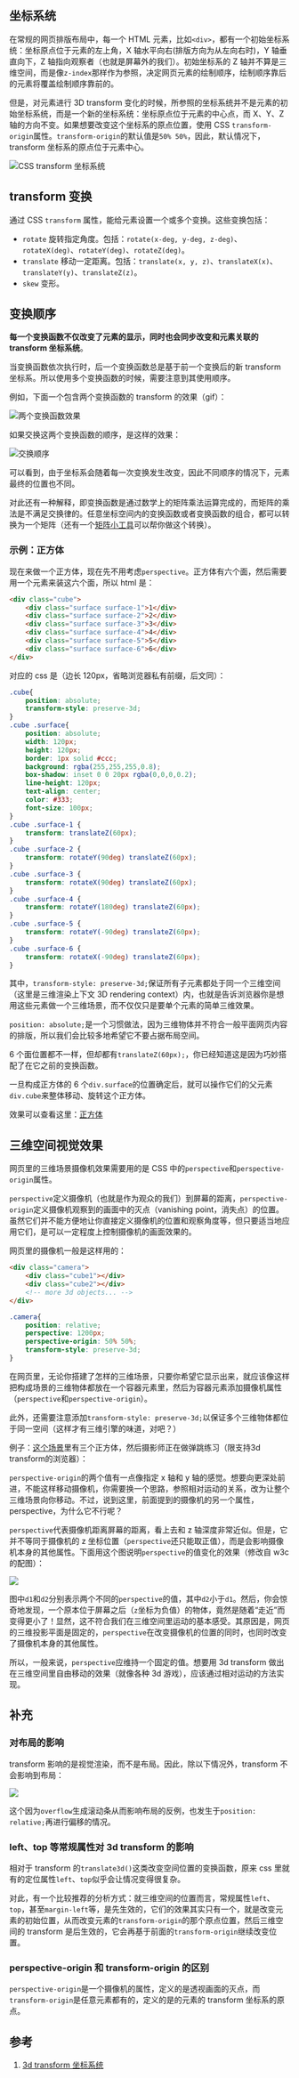 ## 坐标系统
在常规的网页排版布局中，每一个 HTML 元素，比如`<div>`，都有一个初始坐标系统：坐标原点位于元素的左上角，X 轴水平向右(排版方向为从左向右时)，Y 轴垂直向下，Z 轴指向观察者（也就是屏幕外的我们）。初始坐标系的 Z 轴并不算是三维空间，而是像`z-index`那样作为参照，决定网页元素的绘制顺序，绘制顺序靠后的元素将覆盖绘制顺序靠前的。

但是，对元素进行 3D transform 变化的时候，所参照的坐标系统并不是元素的初始坐标系统，而是一个新的坐标系统：坐标原点位于元素的中心点，而 X、Y、Z 轴的方向不变。如果想要改变这个坐标系的原点位置，使用 CSS `transform-origin`属性。`transform-origin`的默认值是`50% 50%`，因此，默认情况下，transform 坐标系的原点位于元素中心。

![CSS transform 坐标系统](http://7xkt52.com1.z0.glb.clouddn.com/markdown/1466693091340.png)


## transform 变换
通过 CSS `transform` 属性，能给元素设置一个或多个变换。这些变换包括：

- `rotate` 旋转指定角度。包括：`rotate(x-deg, y-deg, z-deg)`、`rotateX(deg)`、`rotateY(deg)`、`rotateZ(deg)`。
- `translate` 移动一定距离。包括：`translate(x, y, z)`、`translateX(x)`、`translateY(y)`、`translateZ(z)`。
- `skew` 变形。


## 变换顺序
**每一个变换函数不仅改变了元素的显示，同时也会同步改变和元素关联的 transform 坐标系统**。

当变换函数依次执行时，后一个变换函数总是基于前一个变换后的新 transform 坐标系。所以使用多个变换函数的时候，需要注意到其使用顺序。

例如，下面一个包含两个变换函数的 transform 的效果（gif）：

![两个变换函数效果](http://7xkt52.com1.z0.glb.clouddn.com/markdown/1466693558133.png)

如果交换这两个变换函数的顺序，是这样的效果：

![交换顺序](http://7xkt52.com1.z0.glb.clouddn.com/markdown/1466693632113.png)

可以看到，由于坐标系会随着每一次变换发生改变，因此不同顺序的情况下，元素最终的位置也不同。

对此还有一种解释，即变换函数是通过数学上的矩阵乘法运算完成的，而矩阵的乘法是不满足交换律的。任意坐标空间内的变换函数或者变换函数的组合，都可以转换为一个矩阵（还有一个[矩阵小工具](http://meyerweb.com/eric/tools/matrix/)可以帮你做这个转换）。

### 示例：正方体
现在来做一个正方体，现在先不用考虑`perspective`。正方体有六个面，然后需要用一个元素来装这六个面，所以 html 是：

```html
<div class="cube">
    <div class="surface surface-1">1</div>
    <div class="surface surface-2">2</div>
    <div class="surface surface-3">3</div>
    <div class="surface surface-4">4</div>
    <div class="surface surface-5">5</div>
    <div class="surface surface-6">6</div>
</div>
```

对应的 css 是（边长 120px，省略浏览器私有前缀，后文同）：

```css
.cube{
    position: absolute;
    transform-style: preserve-3d;
}
.cube .surface{
    position: absolute;
    width: 120px;
    height: 120px;
    border: 1px solid #ccc;
    background: rgba(255,255,255,0.8);
    box-shadow: inset 0 0 20px rgba(0,0,0,0.2);
    line-height: 120px;
    text-align: center;
    color: #333;
    font-size: 100px;
}
.cube .surface-1 {
    transform: translateZ(60px);
}
.cube .surface-2 {
    transform: rotateY(90deg) translateZ(60px);
} 
.cube .surface-3 {
    transform: rotateX(90deg) translateZ(60px);
}
.cube .surface-4 {
    transform: rotateY(180deg) translateZ(60px);
}
.cube .surface-5 {
    transform: rotateY(-90deg) translateZ(60px);
}
.cube .surface-6 {
    transform: rotateX(-90deg) translateZ(60px);
}
```

其中，`transform-style: preserve-3d;`保证所有子元素都处于同一个三维空间（这里是三维渲染上下文 3D rendering context）内，也就是告诉浏览器你是想用这些元素做一个三维场景，而不仅仅只是要单个元素的简单三维效果。

`position: absolute;`是一个习惯做法，因为三维物体并不符合一般平面网页内容的排版，所以我们会比较多地希望它不要占据布局空间。

6 个面位置都不一样，但却都有`translateZ(60px);`，你已经知道这是因为巧妙搭配了在它之前的变换函数。

一旦构成正方体的 6 个`div.surface`的位置确定后，就可以操作它们的父元素`div.cube`来整体移动、旋转这个正方体。

效果可以查看这里：[正方体](http://codepen.io/Lin07ux/pen/rLWEjB?editors=0100)


## 三维空间视觉效果
网页里的三维场景摄像机效果需要用的是 CSS 中的`perspective`和`perspective-origin`属性。

`perspective`定义摄像机（也就是作为观众的我们）到屏幕的距离，`perspective-origin`定义摄像机观察到的画面中的灭点（vanishing point，消失点）的位置。虽然它们并不能方便地让你直接定义摄像机的位置和观察角度等，但只要适当地应用它们，是可以一定程度上控制摄像机的画面效果的。

网页里的摄像机一般是这样用的：

```html
<div class="camera">
    <div class="cube1"></div>
    <div class="cube2"></div>
    <!-- more 3d objects... -->
</div>
```

```css
.camera{
    position: relative;
    perspective: 1200px;
    perspective-origin: 50% 50%;
    transform-style: preserve-3d;
}
```

在网页里，无论你搭建了怎样的三维场景，只要你希望它显示出来，就应该像这样把构成场景的三维物体都放在一个容器元素里，然后为容器元素添加摄像机属性（`perspective`和`perspective-origin`）。

此外，还需要注意添加`transform-style: preserve-3d;`以保证多个三维物体都位于同一空间（这样才有三维引擎的味道，对吧？）

例子：[这个场景](http://runjs.cn/detail/daqoq5tf)里有三个正方体，然后摄影师正在做弹跳练习（限支持3d transform的浏览器）：

`perspective-origin`的两个值有一点像指定 x 轴和 y 轴的感觉。想要向更深处前进，不能这样移动摄像机，你需要换一个思路，参照相对运动的关系，改为让整个三维场景向你移动。不过，说到这里，前面提到的摄像机的另一个属性，perspective，为什么它不行呢？

`perspective`代表摄像机距离屏幕的距离，看上去和 z 轴深度非常近似。但是，它并不等同于摄像机的 z 坐标位置（`perspective`还只能取正值），而是会影响摄像机本身的其他属性。下面用这个图说明`perspective`的值变化的效果（修改自 w3c 的配图）：

![](http://7xkt52.com1.z0.glb.clouddn.com/markdown/1466696033006.png)

图中`d1`和`d2`分别表示两个不同的`perspective`的值，其中`d2`小于`d1`。然后，你会惊奇地发现，一个原本位于屏幕之后（`z`坐标为负值）的物体，竟然是随着“走近”而变得更小了！显然，这不符合我们在三维空间里运动的基本感受。其原因是，网页的三维投影平面是固定的，`perspective`在改变摄像机的位置的同时，也同时改变了摄像机本身的其他属性。

所以，一般来说，`perspective`应维持一个固定的值。想要用 3d transform 做出在三维空间里自由移动的效果（就像各种 3d 游戏），应该通过相对运动的方法实现。


## 补充
### 对布局的影响
transform 影响的是视觉渲染，而不是布局。因此，除以下情况外，transform 不会影响到布局：

![](http://7xkt52.com1.z0.glb.clouddn.com/markdown/1466696154612.png)

这个因为`overflow`生成滚动条从而影响布局的反例，也发生于`position: relative;`再进行偏移的情况。

### left、top 等常规属性对 3d transform 的影响
相对于 transform 的`translate3d()`这类改变空间位置的变换函数，原来 css 里就有的定位属性`left`、`top`似乎会让情况变得很复杂。

对此，有一个比较推荐的分析方式：就三维空间的位置而言，常规属性`left`、`top`，甚至`margin-left`等，是先生效的，它们的效果其实只有一个，就是改变元素的初始位置，从而改变元素的`transform-origin`的那个原点位置，然后三维空间的 transform 是后生效的，它会再基于前面的`transform-origin`继续改变位置。

### perspective-origin 和 transform-origin 的区别
`perspective-origin`是一个摄像机的属性，定义的是透视画面的灭点，而`transform-origin`是任意元素都有的，定义的是的元素的 transform 坐标系的原点。


## 参考
1. [3d transform 坐标系统](https://segmentfault.com/a/1190000004233074)

